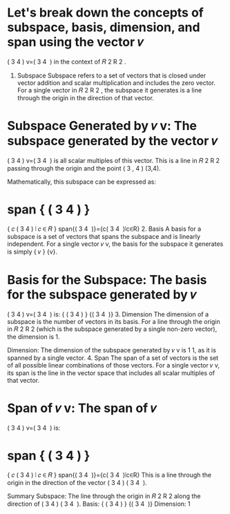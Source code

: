 Let's break down the concepts of subspace, basis, dimension, and span using the vector 
𝑣
=
(
3
4
)
v=( 
3
4
​
 ) in the context of 
𝑅
2
R 
2
 .

1. Subspace
Subspace refers to a set of vectors that is closed under vector addition and scalar multiplication and includes the zero vector. For a single vector in 
𝑅
2
R 
2
 , the subspace it generates is a line through the origin in the direction of that vector.

Subspace Generated by 
𝑣
v: The subspace generated by the vector 
𝑣
=
(
3
4
)
v=( 
3
4
​
 ) is all scalar multiples of this vector. This is a line in 
𝑅
2
R 
2
  passing through the origin and the point 
(
3
,
4
)
(3,4).

Mathematically, this subspace can be expressed as:

span
{
(
3
4
)
}
=
{
𝑐
(
3
4
)
∣
𝑐
∈
𝑅
}
span{( 
3
4
​
 )}={c( 
3
4
​
 )∣c∈R}
2. Basis
A basis for a subspace is a set of vectors that spans the subspace and is linearly independent. For a single vector 
𝑣
v, the basis for the subspace it generates is simply 
{
𝑣
}
{v}.

Basis for the Subspace: The basis for the subspace generated by 
𝑣
=
(
3
4
)
v=( 
3
4
​
 ) is:
{
(
3
4
)
}
{( 
3
4
​
 )}
3. Dimension
The dimension of a subspace is the number of vectors in its basis. For a line through the origin in 
𝑅
2
R 
2
  (which is the subspace generated by a single non-zero vector), the dimension is 1.

Dimension: The dimension of the subspace generated by 
𝑣
v is 
1
1, as it is spanned by a single vector.
4. Span
The span of a set of vectors is the set of all possible linear combinations of those vectors. For a single vector 
𝑣
v, its span is the line in the vector space that includes all scalar multiples of that vector.

Span of 
𝑣
v: The span of 
𝑣
=
(
3
4
)
v=( 
3
4
​
 ) is:

span
{
(
3
4
)
}
=
{
𝑐
(
3
4
)
∣
𝑐
∈
𝑅
}
span{( 
3
4
​
 )}={c( 
3
4
​
 )∣c∈R}
This is a line through the origin in the direction of the vector 
(
3
4
)
( 
3
4
​
 ).

Summary
Subspace: The line through the origin in 
𝑅
2
R 
2
  along the direction of 
(
3
4
)
( 
3
4
​
 ).
Basis: 
{
(
3
4
)
}
{( 
3
4
​
 )}
Dimension: 1
